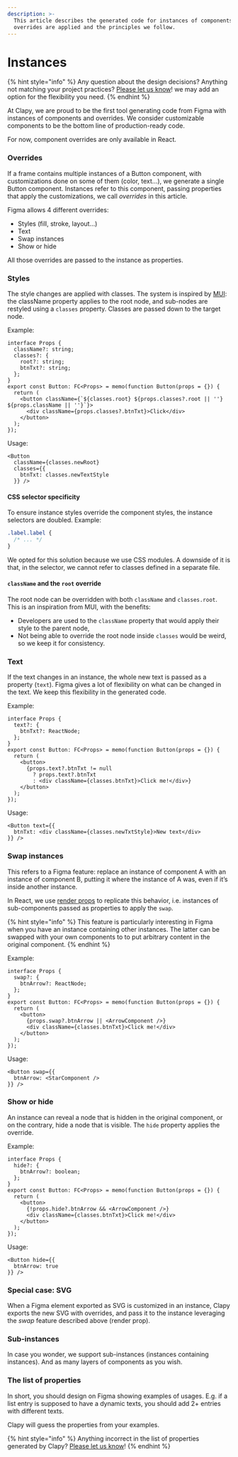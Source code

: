 ```yaml
---
description: >-
  This article describes the generated code for instances of components, how
  overrides are applied and the principles we follow.
---
```


# Instances

{% hint style="info" %}
Any question about the design decisions? Anything not matching your project practices? [Please let us know](https://clapy.co/contact)! we may add an option for the flexibility you need.
{% endhint %}

At Clapy, we are proud to be the first tool generating code from Figma with instances of components and overrides. We consider customizable components to be the bottom line of production-ready code.

For now, component overrides are only available in React.

### Overrides

If a frame contains multiple instances of a Button component, with customizations done on some of them (color, text…), we generate a single Button component. Instances refer to this component, passing properties that apply the customizations, we call _overrides_ in this article.

Figma allows 4 different overrides:

* Styles (fill, stroke, layout…)
* Text
* Swap instances
* Show or hide

All those overrides are passed to the instance as properties.

### Styles

The style changes are applied with classes. The system is inspired by [MUI](https://mui.com/): the className property applies to the root node, and sub-nodes are restyled using a `classes` property. Classes are passed down to the target node.

Example:

```tsx
interface Props {
  className?: string;
  classes?: {
    root?: string;
    btnTxt?: string;
  };
}
export const Button: FC<Props> = memo(function Button(props = {}) {
  return (
    <button className={`${classes.root} ${props.classes?.root || ''} ${props.className || ''}`}>
      <div className={props.classes?.btnTxt}>Click</div>
    </button>
  );
});
```

Usage:

```tsx
<Button
  className={classes.newRoot}
  classes={{
    btnTxt: classes.newTextStyle
  }} />
```

#### CSS selector specificity

To ensure instance styles override the component styles, the instance selectors are doubled. Example:

```css
.label.label {
  /* ... */
}
```

We opted for this solution because we use CSS modules. A downside of it is that, in the selector, we cannot refer to classes defined in a separate file.

#### `className` and the `root` override

The root node can be overridden with both `className` and `classes.root`. This is an inspiration from MUI, with the benefits:

* Developers are used to the `className` property that would apply their style to the parent node,
* Not being able to override the root node inside `classes` would be weird, so we keep it for consistency.

### Text

If the text changes in an instance, the whole new text is passed as a property (`text`). Figma gives a lot of flexibility on what can be changed in the text. We keep this flexibility in the generated code.

Example:

```tsx
interface Props {
  text?: {
    btnTxt?: ReactNode;
  };
}
export const Button: FC<Props> = memo(function Button(props = {}) {
  return (
    <button>
      {props.text?.btnTxt != null
        ? props.text?.btnTxt
        : <div className={classes.btnTxt}>Click me!</div>}
    </button>
  );
});
```

Usage:

```tsx
<Button text={{
  btnTxt: <div className={classes.newTxtStyle}>New text</div>
}} />
```

### Swap instances

This refers to a Figma feature: replace an instance of component A with an instance of component B, putting it where the instance of A was, even if it’s inside another instance.

In React, we use [render props](https://reactjs.org/docs/render-props.html) to replicate this behavior, i.e. instances of sub-components passed as properties to apply the `swap`.

{% hint style="info" %}
This feature is particularly interesting in Figma when you have an instance containing other instances. The latter can be swapped with your own components to to put arbitrary content in the original component.
{% endhint %}

Example:

```tsx
interface Props {
  swap?: {
    btnArrow?: ReactNode;
  };
}
export const Button: FC<Props> = memo(function Button(props = {}) {
  return (
    <button>
      {props.swap?.btnArrow || <ArrowComponent />}
      <div className={classes.btnTxt}>Click me!</div>
    </button>
  );
});
```

Usage:

```tsx
<Button swap={{
  btnArrow: <StarComponent />
}} />
```

### Show or hide

An instance can reveal a node that is hidden in the original component, or on the contrary, hide a node that is visible. The `hide` property applies the override.

Example:

```tsx
interface Props {
  hide?: {
    btnArrow?: boolean;
  };
}
export const Button: FC<Props> = memo(function Button(props = {}) {
  return (
    <button>
      {!props.hide?.btnArrow && <ArrowComponent />}
      <div className={classes.btnTxt}>Click me!</div>
    </button>
  );
});
```

Usage:

```tsx
<Button hide={{
  btnArrow: true
}} />
```

### Special case: SVG

When a Figma element exported as SVG is customized in an instance, Clapy exports the new SVG with overrides, and pass it to the instance leveraging the _swap_ feature described above (render prop).

### Sub-instances

In case you wonder, we support sub-instances (instances containing instances). And as many layers of components as you wish.

### The list of properties

In short, you should design on Figma showing examples of usages. E.g. if a list entry is supposed to have a dynamic texts, you should add 2+ entries with different texts.

Clapy will guess the properties from your examples.

{% hint style="info" %}
Anything incorrect in the list of properties generated by Clapy? [Please let us know](https://clapy.co/contact)!
{% endhint %}

